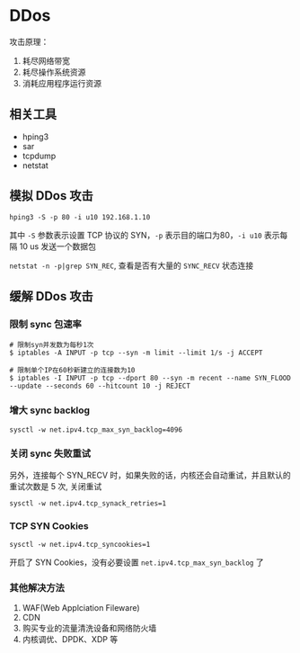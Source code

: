 # DDos

攻击原理：

1. 耗尽网络带宽
2. 耗尽操作系统资源
3. 消耗应用程序运行资源

## 相关工具

- hping3
- sar
- tcpdump
- netstat

## 模拟 DDos 攻击

`hping3 -S -p 80 -i u10 192.168.1.10`

其中 `-S` 参数表示设置 TCP 协议的 SYN，`-p` 表示目的端口为80，`-i u10` 表示每隔 10 us 发送一个数据包

`netstat -n -p|grep SYN_REC`, 查看是否有大量的 `SYNC_RECV` 状态连接

## 缓解 DDos 攻击

### 限制 sync 包速率

```
# 限制syn并发数为每秒1次
$ iptables -A INPUT -p tcp --syn -m limit --limit 1/s -j ACCEPT

# 限制单个IP在60秒新建立的连接数为10
$ iptables -I INPUT -p tcp --dport 80 --syn -m recent --name SYN_FLOOD --update --seconds 60 --hitcount 10 -j REJECT
```

### 增大 sync backlog

`sysctl -w net.ipv4.tcp_max_syn_backlog=4096`

### 关闭 sync 失败重试

另外，连接每个 SYN_RECV 时，如果失败的话，内核还会自动重试，并且默认的重试次数是 5 次, 关闭重试

`sysctl -w net.ipv4.tcp_synack_retries=1`

### TCP SYN Cookies

`sysctl -w net.ipv4.tcp_syncookies=1`

开启了 SYN Cookies，没有必要设置 `net.ipv4.tcp_max_syn_backlog` 了

### 其他解决方法

1. WAF(Web Applciation Fileware)
2. CDN
3. 购买专业的流量清洗设备和网络防火墙
4. 内核调优、DPDK、XDP 等
